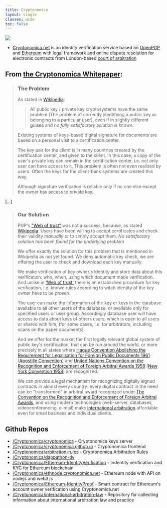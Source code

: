 ```yaml
---
title: Cryptonomica
layout: single
classes: wide
toc: false
---
```


[![](https://i.imgur.com/moVyrrt.png)](https://cryptonomica.github.io)

 * [Cryptonomica.net](https://cryptonomica.net) is an identity verification service based on [OpenPGP](https://en.wikipedia.org/wiki/Pretty_Good_Privacy) and [Ethereum](https://www.ethereum.org) with legal framework and online dispute resolution for electronic contracts from London-based [court of arbitration](https://cryptonomica.net/#!/arbitration) 

## From [the Cryptonomica Whitepaper](https://github.com/Cryptonomica/cryptonomica/wiki/Cryptonomica-White-Paper#the-problem):

>### The Problem
>
>As stated in [Wikipedia](https://en.wikipedia.org/wiki/Pretty_Good_Privacy#Certificates):
>
>> All public key / private key cryptosystems have the same problem (The problem of correctly identifying a public key as belonging to a particular user), even if in slightly different guises and *no fully satisfactory solution is known*.
>
>Existing systems of keys-based digital signature for documents are based on a personal visit to a certification center.
>
>The key pair for the client is in many countries created by the certification center, and given to the client. In this case, a copy of the user's private key can remain in the certification center, i.e. not only user can have access to it. This problem is often not even realized by users.
Often the keys for the client-bank systems are created this way.
>
>Although signature verification is reliable only if no one else except the owner has access to private key.

[...]

>### Our Solution
>
>PGP's ["Web of trust"](https://en.wikipedia.org/wiki/Web_of_trust) was not a success, because, as stated [Wikipedia](https://en.wikipedia.org/wiki/Pretty_Good_Privacy#Web_of_trust):
> Users have been willing to accept certificates and check their validity *manually* or to simply accept them. *No satisfactory solution has been found for the underlying problem*
>
>We offer exactly the solution for this problem that is mentioned in Wikipedia as not yet found. We deny automatic key check, we are offering the user to check and download each key manually.
>
>We make verification of key owner's identity and store data about this verification: who, when, using which document made verification. And unlike in ['Web of trust']((https://en.wikipedia.org/wiki/Pretty_Good_Privacy#Web_of_trust)) there is an established procedure for key verification, i.e. known rules according to witch identity of the key owner have to be proven.
>
>The user can make the information of the key or keys in the database available to all other users of the database, or available only for specified users or user group. Accordingly database user will have access to data about keys of others users, which is open to all users or shared with him, (for some cases, i.e. for arbitrators, including scans on the paper documents)
>
>And we offer for the market the first legally relevant global system of public key's certification, that can be run around the world, or more precisely in all states where [Hague Convention Abolishing the Requirement for Legalisation for Foreign Public Documents 1961](https://www.hcch.net/en/instruments/conventions/full-text/?cid=41) ([Apostille Convention](https://en.wikipedia.org/wiki/Apostille_Convention)) and [United Nations Convention on the Recognition and Enforcement of Foreign Arbitral Awards 1958](http://www.uncitral.org/uncitral/en/uncitral_texts/arbitration/NYConvention.html) ([New York Convention 1958](https://en.wikipedia.org/wiki/Convention_on_the_Recognition_and_Enforcement_of_Foreign_Arbitral_Awards)) are recognized.
>
>We can provide a legal mechanism for recognizing digitally signed contracts in almost every country: every digital contract in the need can be "transformed" in arbitral award recognized under [The Convention on the Recognition and Enforcement of Foreign Arbitral Awards](http://www.uncitral.org/uncitral/en/uncitral_texts/arbitration/NYConvention.html), and using modern technologies (web-server, databases, videoconferencing, e-mail) make [international arbitration](https://en.wikipedia.org/wiki/International_arbitration) affordable even for small business and individual clients.


## Github Repos
* <a href="https://github.com/Cryptonomica/cryptonomica" target="_blank">/Cryptonomica/cryptonomica</a> - Cryptonomica keys server
* <a href="https://github.com/Cryptonomica/cryptonomica.github.io" target="_blank">/Cryptonomica/cryptonomica.github.io</a> - Cryptonomica frontend
* <a href="https://github.com/Cryptonomica/arbitration-rules" target="_blank">/Cryptonomica/arbitration-rules</a> - Cryptonomica Arbitration Rules
* <a href="https://github.com/Cryptonomica/dappathon-tlv" target="_blank">/Cryptonomica/dappathon-tlv</a>
* <a href="https://github.com/Cryptonomica/Ethereum-IdentityVerification" target="_blank">/Cryptonomica/Ethereum-IdentityVerification</a> - Indentity verification and KYC for Ethereum blockchain
* <a href="https://github.com/Cryptonomica/ethnode.cryptonomica.net" target="_blank">/Cryptonomica/ethnode.cryptonomica.net</a> - Ethereum node with API on nodejs and web3.js
* <a href="https://github.com/Cryptonomica/Ethereum-IdentityProof" target="_blank">/Cryptonomica/Ethereum-IdentityProof</a> - Smart contract for Ethereum's account owner verification using Cryptonomica.net
* <a href="https://github.com/Cryptonomica/international-arbitration-law" target="_blank">/Cryptonomica/international-arbitration-law</a> - Repository for collecting information about international arbitration law and practice
